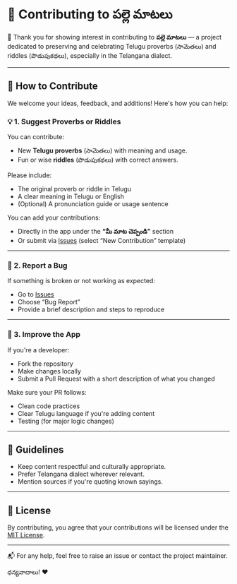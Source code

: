 # 🤝 Contributing to పల్లె మాటలు

🙏 Thank you for showing interest in contributing to **పల్లె మాటలు** — a project dedicated to preserving and celebrating Telugu proverbs (సామెతలు) and riddles (పొడుపుకథలు), especially in the Telangana dialect.

---

## 🚀 How to Contribute

We welcome your ideas, feedback, and additions! Here's how you can help:

### 💡 1. Suggest Proverbs or Riddles
You can contribute:
- New **Telugu proverbs** (సామెతలు) with meaning and usage.
- Fun or wise **riddles** (పొడుపుకథలు) with correct answers.

Please include:
- The original proverb or riddle in Telugu
- A clear meaning in Telugu or English
- (Optional) A pronunciation guide or usage sentence

You can add your contributions:
- Directly in the app under the **“మీ మాట చెప్పండి”** section
- Or submit via [Issues](https://github.com/your-repo/issues) (select “New Contribution” template)

---

### 🐞 2. Report a Bug
If something is broken or not working as expected:
- Go to [Issues](https://github.com/your-repo/issues)
- Choose “Bug Report”
- Provide a brief description and steps to reproduce

---

### 🔧 3. Improve the App
If you're a developer:
- Fork the repository
- Make changes locally
- Submit a Pull Request with a short description of what you changed

Make sure your PR follows:
- Clean code practices
- Clear Telugu language if you're adding content
- Testing (for major logic changes)

---

## 📝 Guidelines

- Keep content respectful and culturally appropriate.
- Prefer Telangana dialect wherever relevant.
- Mention sources if you're quoting known sayings.

---

## 📜 License

By contributing, you agree that your contributions will be licensed under the [MIT License](LICENSE).

---

📬 For any help, feel free to raise an issue or contact the project maintainer.

ధన్యవాదాలు! ❤️